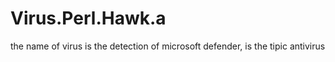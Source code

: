 # Virus.Perl.Hawk.a
the name of virus is the detection of microsoft defender, is the tipic antivirus
